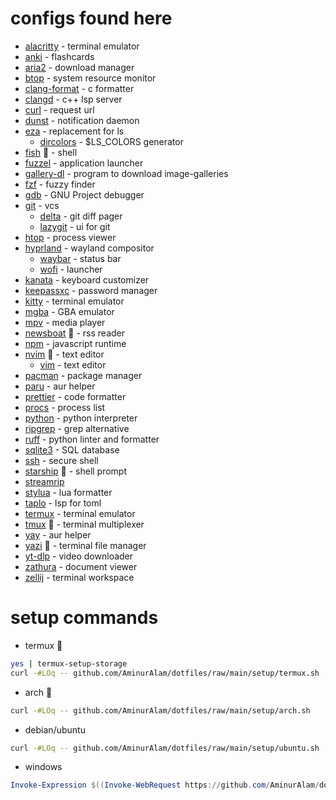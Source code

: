 # configs found here

- [alacritty](https://alacritty.org/) - terminal emulator
- [anki](https://apps.ankiweb.net/) - flashcards
- [aria2](https://aria2.github.io/) - download manager
- [btop](https://github.com/aristocratos/btop) - system resource monitor
- [clang-format](https://clang.llvm.org/docs/ClangFormat.html) - c formatter
- [clangd](https://clang.llvm.org/) - c++ lsp server
- [curl](https://curl.se/) - request url
- [dunst](https://dunst-project.org/) - notification daemon
- [eza](https://github.com/eza-community/eza) - replacement for ls
  - [dircolors](https://www.gnu.org/software/coreutils/dircolors) - $LS_COLORS generator
- [fish](https://fishshell.com/) :star2: - shell
- [fuzzel](https://codeberg.org/dnkl/fuzzel) - application launcher
- [gallery-dl](https://github.com/mikf/gallery-dl) - program to download image-galleries
- [fzf](https://junegunn.github.io/fzf/) - fuzzy finder
- [gdb](https://www.gnu.org/software/gdb/) - GNU Project debugger
- [git](https://git-scm.com/) - vcs
  - [delta](https://dandavison.github.io/delta/) - git diff pager
  - [lazygit](https://github.com/jesseduffield/lazygit) - ui for git
- [htop](https://htop.dev/) - process viewer
- [hyprland](https://hyprland.org/) - wayland compositor
  - [waybar](https://github.com/Alexays/Waybar) - status bar
  - [wofi](https://hg.sr.ht/~scoopta/wofi) - launcher
- [kanata](https://github.com/jtroo/kanata) - keyboard customizer
- [keepassxc](https://keepassxc.org/) - password manager
- [kitty](https://github.com/kovidgoyal/kitty) - terminal emulator
- [mgba](http://mgba.io) - GBA emulator
- [mpv](https://mpv.io) - media player
- [newsboat](https://newsboat.org/) :star2: - rss reader
- [npm](https://npmjs.com/) - javascript runtime
- [nvim](https://neovim.io/) :star2: - text editor
  - [vim](https://www.vim.org) - text editor
- [pacman](https://archlinux.org/pacman/) - package manager
- [paru](https://github.com/morganamilo/paru) - aur helper
- [prettier](https://prettier.io/) - code formatter
- [procs](https://github.com/dalance/procs) - process list
- [python](https://python.org/) - python interpreter
- [ripgrep](https://github.com/BurntSushi/ripgrep) - grep alternative
- [ruff](https://docs.astral.sh/ruff/) - python linter and formatter
- [sqlite3](https://www.sqlite.org/) - SQL database
- [ssh](https://www.openssh.com/portable.html) - secure shell
- [starship](https://starship.rs/) :star2: - shell prompt
- [streamrip](https://github.com/nathom/streamrip)
- [stylua](https://github.com/JohnnyMorganz/StyLua) - lua formatter
- [taplo](https://taplo.tamasfe.dev/) - lsp for toml
- [termux](https://termux.dev/) - terminal emulator
- [tmux](https://tmux.github.io/) :star2: - terminal multiplexer
- [yay](https://github.com/Jguer/yay) - aur helper
- [yazi](https://yazi-rs.github.io/) :star2: - terminal file manager
- [yt-dlp](https://github.com/yt-dlp/yt-dlp) - video downloader
- [zathura](https://pwmt.org/projects/zathura/) - document viewer
- [zellij](https://zellij.dev/) - terminal workspace

# setup commands

- termux :star2:

```sh
yes | termux-setup-storage
curl -#LOq -- github.com/AminurAlam/dotfiles/raw/main/setup/termux.sh
```

- arch :star2:

```sh
curl -#LOq -- github.com/AminurAlam/dotfiles/raw/main/setup/arch.sh
```

- debian/ubuntu

```sh
curl -#LOq -- github.com/AminurAlam/dotfiles/raw/main/setup/ubuntu.sh
```

- windows

```ps1
Invoke-Expression $((Invoke-WebRequest https://github.com/AminurAlam/dotfiles/raw/main/setup/windows.ps1).Content)
```
